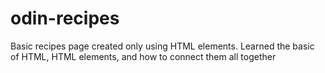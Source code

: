 # odin-recipes

Basic recipes page created only using HTML elements. Learned the basic of HTML, HTML elements, and how to connect them all together
